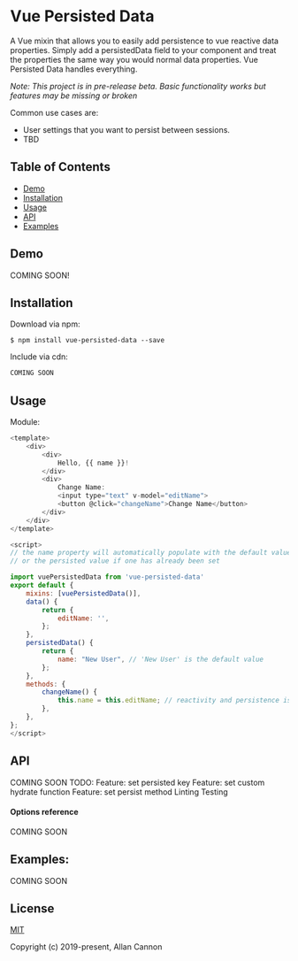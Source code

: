 
# Vue Persisted Data

A Vue mixin that allows you to easily add persistence to vue reactive data properties. Simply add a persistedData field to your component and treat the properties the same way you would normal data properties. Vue Persisted Data handles everything.

*Note: This project is in pre-release beta. Basic functionality works but features may be missing or broken*

Common use cases are:

* User settings that you want to persist between sessions.
* TBD

## Table of Contents

* [Demo](#demo)
* [Installation](#installation)
* [Usage](#usage)
* [API](#api)
* [Examples](#examples)

## Demo

COMING SOON!

## Installation

Download via npm:
```shell
$ npm install vue-persisted-data --save
```

Include via cdn:
```html
COMING SOON
```

## Usage

Module:

```javascript
<template>
    <div>
        <div>
            Hello, {{ name }}!
        </div>
        <div>
            Change Name: 
            <input type="text" v-model="editName">
            <button @click="changeName">Change Name</button>
        </div>
    </div>
</template>

<script>
// the name property will automatically populate with the default value if none has already been set,
// or the persisted value if one has already been set

import vuePersistedData from 'vue-persisted-data'
export default {
    mixins: [vuePersistedData()],
    data() {
        return {
            editName: '',
        };
    },
    persistedData() {
        return {
            name: "New User", // 'New User' is the default value
        };
    },
    methods: {
        changeName() {
            this.name = this.editName; // reactivity and persistence is handled automatically
        },
    },
};
</script>
```


## API

COMING SOON
TODO:
Feature: set persisted key
Feature: set custom hydrate function
Feature: set persist method
Linting
Testing

#### Options reference

COMING SOON

## Examples:

COMING SOON


## License

[MIT](http://opensource.org/licenses/MIT)

Copyright (c) 2019-present, Allan Cannon
